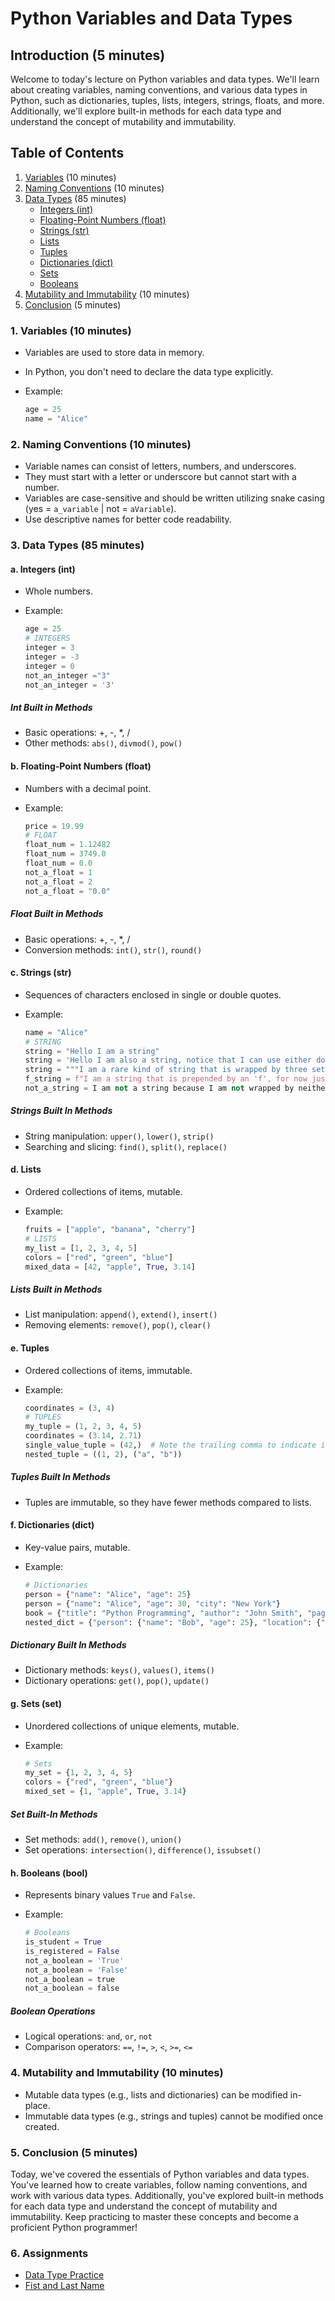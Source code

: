 # Python Variables and Data Types

## Introduction (5 minutes)

Welcome to today's lecture on Python variables and data types. We'll learn about creating variables, naming conventions, and various data types in Python, such as dictionaries, tuples, lists, integers, strings, floats, and more. Additionally, we'll explore built-in methods for each data type and understand the concept of mutability and immutability.

## Table of Contents

1. [Variables](#1-variables-10-minutes) (10 minutes)
2. [Naming Conventions](#2-naming-conventions-10-minutes) (10 minutes)
3. [Data Types](#3-data-types-85-minutes) (85 minutes)
   - [Integers (int)](#a-integers-int)
   - [Floating-Point Numbers (float)](#b-floating-point-numbers-float)
   - [Strings (str)](#c-strings-str)
   - [Lists](#d-lists)
   - [Tuples](#e-tuples)
   - [Dictionaries (dict)](#f-dictionaries-dict)
   - [Sets](#g-sets-set)
   - [Booleans](#h-booleans-bool)
4. [Mutability and Immutability](#4-mutability-and-immutability-10-minutes) (10 minutes)
5. [Conclusion](#5-conclusion-5-minutes) (5 minutes)

### 1. Variables (10 minutes)

- Variables are used to store data in memory.
- In Python, you don't need to declare the data type explicitly.
- Example:

    ```python
    age = 25
    name = "Alice"
    ```

### 2. Naming Conventions (10 minutes)

- Variable names can consist of letters, numbers, and underscores.
- They must start with a letter or underscore but cannot start with a number.
- Variables are case-sensitive and should be written utilizing snake casing (yes = `a_variable` | not = `aVariable`).
- Use descriptive names for better code readability.

### 3. Data Types (85 minutes)

#### a. Integers (int)

- Whole numbers.
- Example:

    ```python
    age = 25
    # INTEGERS
    integer = 3
    integer = -3
    integer = 0
    not_an_integer ="3"
    not_an_integer = '3'
    ```

##### Int Built in Methods

- Basic operations: +, -, *, /
- Other methods: `abs()`, `divmod()`, `pow()`

#### b. Floating-Point Numbers (float)

- Numbers with a decimal point.
- Example:

    ```python
    price = 19.99
    # FLOAT
    float_num = 1.12482
    float_num = 3749.0
    float_num = 0.0
    not_a_float = 1
    not_a_float = 2
    not_a_float = "0.0"
    ```

##### Float Built in Methods

- Basic operations: +, -, *, /
- Conversion methods: `int()`, `str()`, `round()`

#### c. Strings (str)

- Sequences of characters enclosed in single or double quotes.
- Example:

    ```python
    name = "Alice"
    # STRING
    string = "Hello I am a string"
    string = 'Hello I am also a string, notice that I can use either double or single quotes but still count as a string'
    string = """I am a rare kind of string that is wrapped by three sets of double quotes. I will explain my purpose later on"""
    f_string = f"I am a string that is prepended by an 'f', for now just remember I exist. I will explain my purpose later on"
    not_a_string = I am not a string because I am not wrapped by neither single nor double quotes
    ```

##### Strings Built In Methods

- String manipulation: `upper()`, `lower()`, `strip()`
- Searching and slicing: `find()`, `split()`, `replace()`

#### d. Lists

- Ordered collections of items, mutable.
- Example:

    ```python
    fruits = ["apple", "banana", "cherry"]
    # LISTS
    my_list = [1, 2, 3, 4, 5]
    colors = ["red", "green", "blue"]
    mixed_data = [42, "apple", True, 3.14]
    ```

##### Lists Built in Methods

- List manipulation: `append()`, `extend()`, `insert()`
- Removing elements: `remove()`, `pop()`, `clear()`

#### e. Tuples

- Ordered collections of items, immutable.
- Example:

    ```python
    coordinates = (3, 4)
    # TUPLES
    my_tuple = (1, 2, 3, 4, 5)
    coordinates = (3.14, 2.71)
    single_value_tuple = (42,)  # Note the trailing comma to indicate it's a tuple
    nested_tuple = ((1, 2), ("a", "b"))
    ```

##### Tuples Built In Methods

- Tuples are immutable, so they have fewer methods compared to lists.

#### f. Dictionaries (dict)

- Key-value pairs, mutable.
- Example:

    ```python
    # Dictionaries
    person = {"name": "Alice", "age": 25}
    person = {"name": "Alice", "age": 30, "city": "New York"}
    book = {"title": "Python Programming", "author": "John Smith", "pages": 400}
    nested_dict = {"person": {"name": "Bob", "age": 25}, "location": {"city": "Los Angeles"}}
    ```

##### Dictionary Built In Methods

- Dictionary methods: `keys()`, `values()`, `items()`
- Dictionary operations: `get()`, `pop()`, `update()`

#### g. Sets (set)

- Unordered collections of unique elements, mutable.
- Example:

    ```python
    # Sets
    my_set = {1, 2, 3, 4, 5}
    colors = {"red", "green", "blue"}
    mixed_set = {1, "apple", True, 3.14}
    ```

##### Set Built-In Methods

- Set methods: `add()`, `remove()`, `union()`
- Set operations: `intersection()`, `difference()`, `issubset()`

#### h. Booleans (bool)

- Represents binary values `True` and `False`.
- Example:

    ```python
    # Booleans
    is_student = True
    is_registered = False
    not_a_boolean = 'True'
    not_a_boolean = 'False'
    not_a_boolean = true
    not_a_boolean = false
    ```

##### Boolean Operations

- Logical operations: `and`, `or`, `not`
- Comparison operators: `==`, `!=`, `>`, `<`, `>=`, `<=`

### 4. Mutability and Immutability (10 minutes)

- Mutable data types (e.g., lists and dictionaries) can be modified in-place.
- Immutable data types (e.g., strings and tuples) cannot be modified once created.

### 5. Conclusion (5 minutes)

Today, we've covered the essentials of Python variables and data types. You've learned how to create variables, follow naming conventions, and work with various data types. Additionally, you've explored built-in methods for each data type and understand the concept of mutability and immutability. Keep practicing to master these concepts and become a proficient Python programmer!

### 6. Assignments

- [Data Type Practice](https://replit.com/@cpadmin/creatingdatatypes#main.py)
- [Fist and Last Name](https://replit.com/@cpadmin/First-Last-Name-Python)
